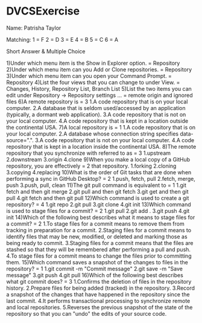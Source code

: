 # DVCSExercise

Name: Patrisha Taylor

Matching:
1 = F
2 = D
3 = E
4 = B
5 = C
6 = A

Short Answer & Multiple Choice

1)Under which menu item is the Show in Explorer option. = Repository
2)Under which menu item can you Add or Clone repositories. = Repository
3)Under which menu item can you open your Command Prompt. = Repository
4)List the four views that you can change to under View. = Changes, History, Repository List, Branch List
5)List the two items you can edit under Repository → Repository settings ... = remote origin and ignored files
6)A remote repository is = 3
	1.A code repository that is on your local computer.
	2.A database that is seldom used/accessed by an application (typically, a dormant web application).
	3.A code repository that is not on your local computer.
	4.A code repository that is kept in a location outside the continental USA.
7)A local repository is = 1
	1.A code repository that is on your local computer.
	2.A database whose connection string specifies data-source=".".
	3.A code repository that is not on your local computer.
	4.A code repository that is kept in a location inside the continental USA.
8)The remote repository that you synchronize with referred to as = 3
	1.upstream
	2.downstream
	3.origin
	4.clone
9)When you make a local copy of a GitHub repository, you are effectively = 2 that repository.
	1.forking
	2.cloning
	3.copying
	4.replacing
10)What is the order of Git tasks that are done when performing a sync in GitHub Desktop? = 2
	1.push, fetch, pull
	2.fetch, merge, push
	3.push, pull, clean
11)The git pull command is equivalent to = 1
	1.git fetch and then git merge
	2.git pull and then git fetch
	3.git get and then git pull
	4.git fetch and then git pull
12)Which command is used to create a git repository? = 4
	1.git repo
	2.git pull
	3.git clone
	4.git init
13)Which command is used to stage files for a commit? = 2
	1.git pull
	2.git add .
	3.git push
	4.git init
14)Which of the following best describes what it means to stage files for a commit? = 2
	1.To stage files for a commit means to remove them from tracking in preparation for a commit.
	2.Staging files for a commit means to identify files that may be new, modified, or deleted and marking those as being ready to commit.
	3.Staging files for a commit means that the files are stashed so that they will be remembered after performing a pull and push.
	4.To stage files for a commit means to change the files prior to committing them.
15)Which command saves a snapshot of the changes to files in the repository? = 1
	1.git commit -m "Commit message"
	2.git save -m "Save message"
	3.git push
	4.git pull
16)Which of the following best describes what git commit does? = 3
	1.Confirms the deletion of files in the repository history.
	2.Prepare files for being added (tracked) in the repository.
	3.Record a snapshot of the changes that have happened in the repository since the last commit.
	4.It performs transactional processing to synchronize remote and local repositories.
	5.Reverses the previous snapshot of the state of the repository so that you can "undo" the edits of your source code.